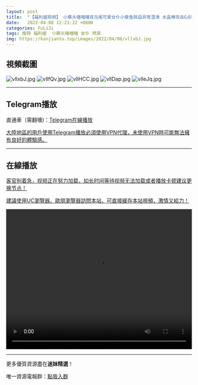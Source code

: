 ```yaml
---
layout: post
title:  "【福利姬视频】 小蔡头喵喵喵双马尾可爱女仆小章鱼挑逗异常湿滑 水晶棒攻击G点喷尿滴答滴答"
date:   2022-04-08 12:21:22 +0800
categories: FuLiJi
tags: 推特 福利姬  小蔡头喵喵喵 女仆 喷尿
img: https://kanjiantu.top/images/2022/04/08/vllxbJ.jpg
---
```



## 視頻截圖

![vllxbJ.jpg](https://kanjiantu.top/images/2022/04/08/vllxbJ.jpg)
![vllfQv.jpg](https://kanjiantu.top/images/2022/04/08/vllfQv.jpg)
![vllHCC.jpg](https://kanjiantu.top/images/2022/04/08/vllHCC.jpg)
![vllDap.jpg](https://kanjiantu.top/images/2022/04/08/vllDap.jpg)
![vlleJq.jpg](https://kanjiantu.top/images/2022/04/08/vlleJq.jpg)

* * *
## Telegram播放

直通車（需翻墻)：[Telegram在線播放](https://t.me/mimeijingxuan/518)

<u>大陸地區的用戶使用Telegram播放必須使用VPN代理，未使用VPN時可能無法擁有良好的體驗感。</u> 
* * *
## 在線播放
<u>客官别着急，视频正在努力加载，如长时间等待视频无法加载或者播放卡顿建议更换节点！</u>

<u>建議使用UC瀏覽器、歐朋瀏覽器訪問本站，可直接緩存本站視頻，激情又給力！</u>
<center><video src="https://cdn.publer.io/uploads/videos/624c5de0db279713e435e4a8/0313802b95fd54b7d8bc8c2c33a570fe.mp4" width="100%" height="380px" controls="controls"></video></center>

* * *
更多優質資源盡在**迷妹精選**！

唯一資源電報群：[點我入群](https://t.me/mimeijingxuan)


